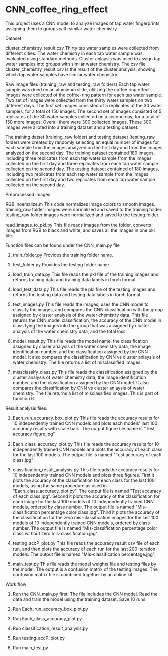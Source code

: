 # CNN_coffee_ring_effect
This project uses a CNN model to analyze images of tap water fingerprints, assigning them to groups with similar water chemistry.

Dataset:

cluster_chemistry_result.csv 
  Thirty tap water samples were collected from different cities. The water chemistry in each tap water sample was evaluated using standard methods. Cluster anlaysis was used to assign tap water samples into groups with similar water chemistry. The csv file cluster_chemistry_result.csv is the result of the cluster analysis, showing which tap water samples have similar water chemistry. 


Raw image files (training_raw and testing_raw folders)
   Each tap water sample was dried on an aluminum slide, utilizing the coffee ring effect. Images were collected of the coffee-ring pattern for each tap water sample. Two set of images were collected from the thirty water samples on two different days. The first set images consisted of 5 replicates of the 30 water samples, for a total of 150 images. The second set of images consisted of 5 replicates of the 30 water samples collected on a second day, for a total of 150 more images. Overall there were 300 collected images. These 300 images were alloted into a training dataset and a testing dataset. 
   
   The training datset (training_raw folder) and testing dataset (testing_raw folder) were created by randomly selecting an equal number of images for each sample from the images analyzed on the first day and from the images analyzed on the second day. The training dataset contained 180 images, including three replicates from each tap water sample from the images collected on the first day and three replicates from each tap water sample collected on the second day. The testing dataset contained of 180 images, including two replicates from each tap water sample from the images collected on the first day and two replicates from each tap water sample collected on the second day. 
 

Preprocessed images:

  RGB_noemalize.m
    This code normalizes image colors to smooth images. 
    training_raw folder images were normalized and saved to the training folder. 
    testing_raw folder images were normalized and saved to the testing folder.
  
  read_images_to_pkl.py
    This file reads images from the folder, 
    converts images from RGB to black and white, and 
    saves all the images in one pkl file.
    
    
Function files can be found under the CNN_main.py file

  1) train_folder.py
      Provides the training folder name.
    
  2) test_folder.py
      Provides the testing folder name

  3) load_train_data.py
      This file reads the pkl file of the training images and returns training data and training data labels in torch format.

  4) load_test_data.py
      This file reads the pkl file of the testing images and returns the testing data and testing data labels in torch format.

  5) test_images.py
      This file reads the images, uses the CNN model to classify the images, and compares the CNN classification with the group assigned by cluster analysis of the water chemistry data. This file returns the CNN model classification, the accuracy of the CNN model in classifying the images into the group that was assigned by cluster analysis of the water chemistry data, and the total loss. 

  6) model_result.py
      This file reads the model name, the classification assigned by cluser analysis of the water chemistry data, the image identification number, and the classification assigned by the CNN model. It also compares the classification by CNN vs cluster anlaysis of water chemistry. The file returns a list of misclassified images.

  7) missclassify_class.py
      This file reads the classification assigned by the cluster analysis of water chemistry data, the image identification number, and the classification assigned by the CNN model. It also compares the classification by CNN vs cluster anlaysis of water chemistry. The file returns a list of misclassified images. This is part of function 6.


Result analysis files:

1) Each_run_accuracy_box_plot.py
    This file reads the accuracy results for 10 independently trained CNN models and plots each models' last 100 accuracy results with scale bars. The output figure file name is "Test accuracy figure.jpg"
  
2) Each_class_accuracy_plot.py
  This file reads the accuracy results for 10 independently trained CNN models and plots the accuracy of each class for the last 100 models. The output file is named "Test accuracy of each class.jpg"
  
3) classification_result_analysis.py
    This file reads the accuracy results for 10 independently trained CNN models and plots three figures. First it plots the accuracy of the classification for each class for the last 100 models, using the same procedure as used in "Each_class_accuracy_plot.py". The output file is named "Test accuracy of each class.jpg". Second it plots the accuracy of the classification for each image for the last 100 models of 10 independently trained CNN models, ordered by class number. The output file is named "Mis-classification percentage color class.jpg". Third it plots the accuracy of the classification for the zero mis-classification images for the last 100 models of 10 independently trained CNN models, ordered by class number. The output file is named "Mis-classification percentage color class without zero mis-classification.jpg".
   
4) testing_accP_plot.py
    This file reads the accuracy result csv file of each run, and then plots the accuracy of each run for the last 200 iteration models. The output file is named "Mis-classification percentage.jpg".
  
5) main_test.py
    This file reads the model weights file and testing files by the model. The output is a confusion matrix of the testing images. The confusion matrix file is combined together by an online kit.



Work flow:

1) Run the CNN_main.py first. The file includes the CNN model. Read the data and train the model using the training dataset. Save 10 runs.

2) Run Each_run_accuracy_box_plot.py

3) Run Each_class_accuracy_plot.py

4) Run classification_result_analysis.py

5) Run testing_accP_plot.py

6) Run main_test.py
